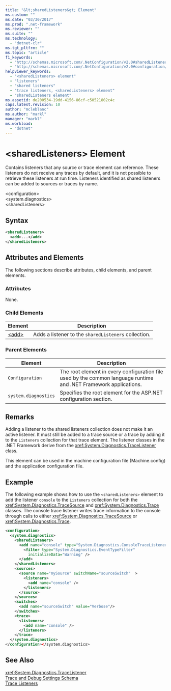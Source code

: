 ```yaml
---
title: "&lt;sharedListeners&gt; Element"
ms.custom: ""
ms.date: "03/30/2017"
ms.prod: ".net-framework"
ms.reviewer: ""
ms.suite: ""
ms.technology: 
  - "dotnet-clr"
ms.tgt_pltfrm: ""
ms.topic: "article"
f1_keywords: 
  - "http://schemas.microsoft.com/.NetConfiguration/v2.0#sharedListeners"
  - "http://schemas.microsoft.com/.NetConfiguration/v2.0#configuration/system.diagnostics/sharedListeners"
helpviewer_keywords: 
  - "<sharedListeners> element"
  - "listeners"
  - "shared listeners"
  - "trace listeners, <sharedListeners> element"
  - "sharedListeners element"
ms.assetid: de200534-19dd-4156-86cf-c50521802c4c
caps.latest.revision: 10
author: "mcleblanc"
ms.author: "markl"
manager: "markl"
ms.workload: 
  - "dotnet"
---
```

# &lt;sharedListeners&gt; Element
Contains listeners that any source or trace element can reference.  These listeners do not receive any traces by default, and it is not possible to retrieve these listeners at run time. Listeners identified as shared listeners can be added to sources or traces by name.  
  
 \<configuration>  
\<system.diagnostics>  
\<sharedListeners>  
  
## Syntax  
  
```xml  
<sharedListeners>   
  <add>...</add>  
</sharedListeners>  
```  
  
## Attributes and Elements  
 The following sections describe attributes, child elements, and parent elements.  
  
### Attributes  
 None.  
  
### Child Elements  
  
|Element|Description|  
|-------------|-----------------|  
|[\<add>](../../../../../docs/framework/configure-apps/file-schema/trace-debug/add-element-for-listeners-for-trace.md)|Adds a listener to the `sharedListeners` collection.|  
  
### Parent Elements  
  
|Element|Description|  
|-------------|-----------------|  
|`Configuration`|The root element in every configuration file used by the common language runtime and .NET Framework applications.|  
|`system.diagnostics`|Specifies the root element for the ASP.NET configuration section.|  
  
## Remarks  
 Adding a listener to the shared listeners collection does not make it an active listener. It must still be added to a trace source or a trace by adding it to the `Listeners` collection for that trace element. The listener classes in the .NET Framework derive from the <xref:System.Diagnostics.TraceListener> class.  
  
 This element can be used in the machine configuration file (Machine.config) and the application configuration file.  
  
## Example  
 The following example shows how to use the `<sharedListeners>` element to add the listener `console` to the `Listeners` collection for both the <xref:System.Diagnostics.TraceSource> and <xref:System.Diagnostics.Trace> classes. The console trace listener writes trace information to the console through calls to either <xref:System.Diagnostics.TraceSource> or <xref:System.Diagnostics.Trace>.  
  
```xml  
<configuration>  
  <system.diagnostics>  
    <sharedListeners>  
      <add name="console" type="System.Diagnostics.ConsoleTraceListener" >  
        <filter type="System.Diagnostics.EventTypeFilter"  
          initializeData="Warning" />  
      </add>  
    </sharedListeners>  
    <sources>  
      <source name="mySource" switchName="sourceSwitch"  >  
        <listeners>  
          <add name="console" />  
        </listeners>  
      </source>  
    </sources>  
    <switches>  
      <add name="sourceSwitch" value="Verbose"/>  
    </switches>  
    <trace>  
      <listeners>  
        <add name="console" />  
      </listeners>  
    </trace>  
  </system.diagnostics>  
</configuration></system.diagnostics>   
```  
  
## See Also  
 <xref:System.Diagnostics.TraceListener>  
 [Trace and Debug Settings Schema](../../../../../docs/framework/configure-apps/file-schema/trace-debug/index.md)  
 [Trace Listeners](../../../../../docs/framework/debug-trace-profile/trace-listeners.md)

